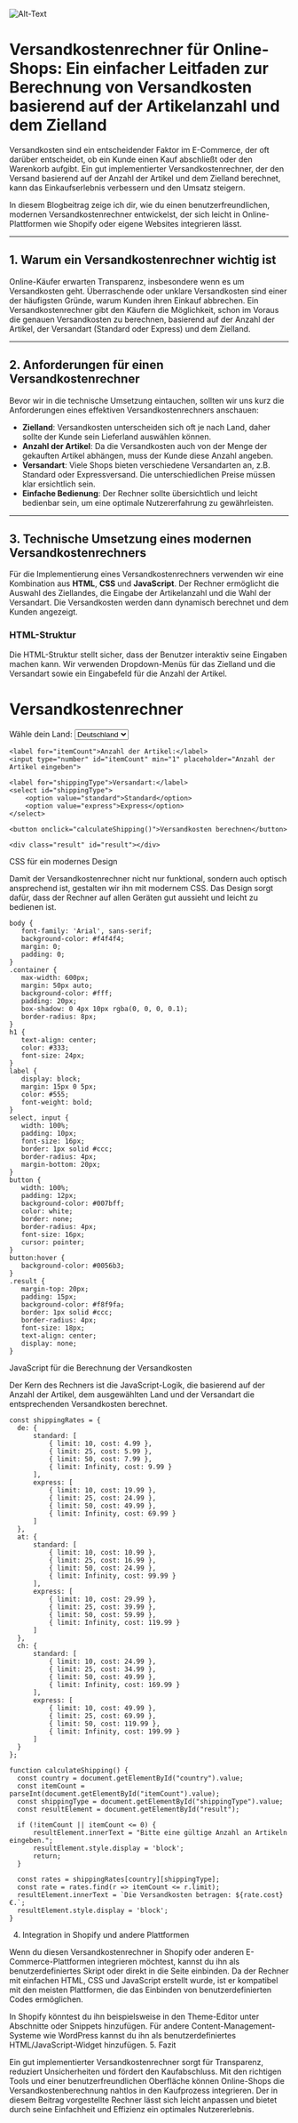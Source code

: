 ![Alt-Text](https://cloud.techlogia.de/apps/files_sharing/publicpreview/sNyEDajY8AoGSgm?file=/&fileId=737&x=1920&y=1080&a=true&etag=0bc0e074e890fb93eb27cb9d2d170e89)
# Versandkostenrechner für Online-Shops: Ein einfacher Leitfaden zur Berechnung von Versandkosten basierend auf der Artikelanzahl und dem Zielland

Versandkosten sind ein entscheidender Faktor im E-Commerce, der oft darüber entscheidet, ob ein Kunde einen Kauf abschließt oder den Warenkorb aufgibt. Ein gut implementierter Versandkostenrechner, der den Versand basierend auf der Anzahl der Artikel und dem Zielland berechnet, kann das Einkaufserlebnis verbessern und den Umsatz steigern.

In diesem Blogbeitrag zeige ich dir, wie du einen benutzerfreundlichen, modernen Versandkostenrechner entwickelst, der sich leicht in Online-Plattformen wie Shopify oder eigene Websites integrieren lässt.

---

## 1. Warum ein Versandkostenrechner wichtig ist

Online-Käufer erwarten Transparenz, insbesondere wenn es um Versandkosten geht. Überraschende oder unklare Versandkosten sind einer der häufigsten Gründe, warum Kunden ihren Einkauf abbrechen. Ein Versandkostenrechner gibt den Käufern die Möglichkeit, schon im Voraus die genauen Versandkosten zu berechnen, basierend auf der Anzahl der Artikel, der Versandart (Standard oder Express) und dem Zielland.

---

## 2. Anforderungen für einen Versandkostenrechner

Bevor wir in die technische Umsetzung eintauchen, sollten wir uns kurz die Anforderungen eines effektiven Versandkostenrechners anschauen:

- **Zielland**: Versandkosten unterscheiden sich oft je nach Land, daher sollte der Kunde sein Lieferland auswählen können.
- **Anzahl der Artikel**: Da die Versandkosten auch von der Menge der gekauften Artikel abhängen, muss der Kunde diese Anzahl angeben.
- **Versandart**: Viele Shops bieten verschiedene Versandarten an, z.B. Standard oder Expressversand. Die unterschiedlichen Preise müssen klar ersichtlich sein.
- **Einfache Bedienung**: Der Rechner sollte übersichtlich und leicht bedienbar sein, um eine optimale Nutzererfahrung zu gewährleisten.

---

## 3. Technische Umsetzung eines modernen Versandkostenrechners

Für die Implementierung eines Versandkostenrechners verwenden wir eine Kombination aus **HTML**, **CSS** und **JavaScript**. Der Rechner ermöglicht die Auswahl des Ziellandes, die Eingabe der Artikelanzahl und die Wahl der Versandart. Die Versandkosten werden dann dynamisch berechnet und dem Kunden angezeigt.

### HTML-Struktur

Die HTML-Struktur stellt sicher, dass der Benutzer interaktiv seine Eingaben machen kann. Wir verwenden Dropdown-Menüs für das Zielland und die Versandart sowie ein Eingabefeld für die Anzahl der Artikel.
<div class="container">
    <h1>Versandkostenrechner</h1>
    <label for="country">Wähle dein Land:</label>
    <select id="country">
        <option value="de">Deutschland</option>
        <option value="at">Österreich</option>
        <option value="ch">Schweiz</option>
    </select>

    <label for="itemCount">Anzahl der Artikel:</label>
    <input type="number" id="itemCount" min="1" placeholder="Anzahl der Artikel eingeben">

    <label for="shippingType">Versandart:</label>
    <select id="shippingType">
        <option value="standard">Standard</option>
        <option value="express">Express</option>
    </select>

    <button onclick="calculateShipping()">Versandkosten berechnen</button>

    <div class="result" id="result"></div>
</div>


CSS für ein modernes Design

Damit der Versandkostenrechner nicht nur funktional, sondern auch optisch ansprechend ist, gestalten wir ihn mit modernem CSS. Das Design sorgt dafür, dass der Rechner auf allen Geräten gut aussieht und leicht zu bedienen ist.

 ``` 
body {
    font-family: 'Arial', sans-serif;
    background-color: #f4f4f4;
    margin: 0;
    padding: 0;
}
.container {
    max-width: 600px;
    margin: 50px auto;
    background-color: #fff;
    padding: 20px;
    box-shadow: 0 4px 10px rgba(0, 0, 0, 0.1);
    border-radius: 8px;
}
h1 {
    text-align: center;
    color: #333;
    font-size: 24px;
}
label {
    display: block;
    margin: 15px 0 5px;
    color: #555;
    font-weight: bold;
}
select, input {
    width: 100%;
    padding: 10px;
    font-size: 16px;
    border: 1px solid #ccc;
    border-radius: 4px;
    margin-bottom: 20px;
}
button {
    width: 100%;
    padding: 12px;
    background-color: #007bff;
    color: white;
    border: none;
    border-radius: 4px;
    font-size: 16px;
    cursor: pointer;
}
button:hover {
    background-color: #0056b3;
}
.result {
    margin-top: 20px;
    padding: 15px;
    background-color: #f8f9fa;
    border: 1px solid #ccc;
    border-radius: 4px;
    font-size: 18px;
    text-align: center;
    display: none;
}
 ``` 
JavaScript für die Berechnung der Versandkosten

Der Kern des Rechners ist die JavaScript-Logik, die basierend auf der Anzahl der Artikel, dem ausgewählten Land und der Versandart die entsprechenden Versandkosten berechnet.

  ``` 
const shippingRates = {
    de: {
        standard: [
            { limit: 10, cost: 4.99 },
            { limit: 25, cost: 5.99 },
            { limit: 50, cost: 7.99 },
            { limit: Infinity, cost: 9.99 }
        ],
        express: [
            { limit: 10, cost: 19.99 },
            { limit: 25, cost: 24.99 },
            { limit: 50, cost: 49.99 },
            { limit: Infinity, cost: 69.99 }
        ]
    },
    at: {
        standard: [
            { limit: 10, cost: 10.99 },
            { limit: 25, cost: 16.99 },
            { limit: 50, cost: 24.99 },
            { limit: Infinity, cost: 99.99 }
        ],
        express: [
            { limit: 10, cost: 29.99 },
            { limit: 25, cost: 39.99 },
            { limit: 50, cost: 59.99 },
            { limit: Infinity, cost: 119.99 }
        ]
    },
    ch: {
        standard: [
            { limit: 10, cost: 24.99 },
            { limit: 25, cost: 34.99 },
            { limit: 50, cost: 49.99 },
            { limit: Infinity, cost: 169.99 }
        ],
        express: [
            { limit: 10, cost: 49.99 },
            { limit: 25, cost: 69.99 },
            { limit: 50, cost: 119.99 },
            { limit: Infinity, cost: 199.99 }
        ]
    }
};

function calculateShipping() {
    const country = document.getElementById("country").value;
    const itemCount = parseInt(document.getElementById("itemCount").value);
    const shippingType = document.getElementById("shippingType").value;
    const resultElement = document.getElementById("result");

    if (!itemCount || itemCount <= 0) {
        resultElement.innerText = "Bitte eine gültige Anzahl an Artikeln eingeben.";
        resultElement.style.display = 'block';
        return;
    }

    const rates = shippingRates[country][shippingType];
    const rate = rates.find(r => itemCount <= r.limit);
    resultElement.innerText = `Die Versandkosten betragen: ${rate.cost} €.`;
    resultElement.style.display = 'block';
}
 ```

4. Integration in Shopify und andere Plattformen

Wenn du diesen Versandkostenrechner in Shopify oder anderen E-Commerce-Plattformen integrieren möchtest, kannst du ihn als benutzerdefiniertes Skript oder direkt in die Seite einbinden. Da der Rechner mit einfachen HTML, CSS und JavaScript erstellt wurde, ist er kompatibel mit den meisten Plattformen, die das Einbinden von benutzerdefinierten Codes ermöglichen.

In Shopify könntest du ihn beispielsweise in den Theme-Editor unter Abschnitte oder Snippets hinzufügen. Für andere Content-Management-Systeme wie WordPress kannst du ihn als benutzerdefiniertes HTML/JavaScript-Widget hinzufügen.
5. Fazit

Ein gut implementierter Versandkostenrechner sorgt für Transparenz, reduziert Unsicherheiten und fördert den Kaufabschluss. Mit den richtigen Tools und einer benutzerfreundlichen Oberfläche können Online-Shops die Versandkostenberechnung nahtlos in den Kaufprozess integrieren. Der in diesem Beitrag vorgestellte Rechner lässt sich leicht anpassen und bietet durch seine Einfachheit und Effizienz ein optimales Nutzererlebnis.
